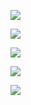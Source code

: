 ![](https://tva1.sinaimg.cn/large/006y8mN6ly1g7r233pqrlj30tu0jugvy.jpg)

![](https://tva1.sinaimg.cn/large/006y8mN6ly1g7r23kpt31j30l40deq7g.jpg)

![](https://tva1.sinaimg.cn/large/006y8mN6ly1g7r25341uvj30r60dzq61.jpg)

![](https://tva1.sinaimg.cn/large/006y8mN6ly1g7r25u6i7cj30s50fg0x7.jpg)

![](https://tva1.sinaimg.cn/large/006y8mN6ly1g7r28xo3xaj30t20hpak5.jpg)

